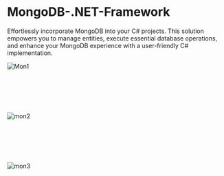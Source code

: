 # MongoDB-.NET-Framework
Effortlessly incorporate MongoDB into your C# projects. This solution empowers you to manage entities, execute essential database operations, and enhance your MongoDB experience with a user-friendly C# implementation.

![Mon1](https://github.com/xMeliiodaS/MongoDB-.NET-Framework/assets/127980746/8b658ea0-d797-4cc3-adc7-06cb88fb265f)

<br><br><br><br><br>
![mon2](https://github.com/xMeliiodaS/MongoDB-.NET-Framework/assets/127980746/c9b70773-d854-49c6-91c0-fbc38fe7b93c)

<br><br><br><br><br>
![mon3](https://github.com/xMeliiodaS/MongoDB-.NET-Framework/assets/127980746/5fb980f2-a452-4674-bee8-3aacaf6876a6)

